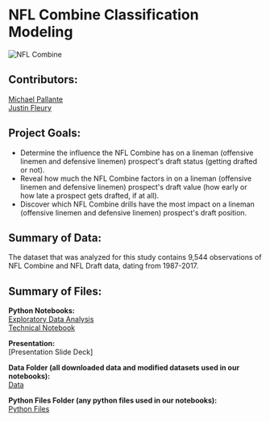 # NFL Combine Classification Modeling

![NFL Combine](https://media.giphy.com/media/DrJJwYW6OXWBq/giphy.gif)

## Contributors: 

[Michael Pallante](https://github.com/MFAP9)
<br>
[Justin Fleury](https://github.com/jfleury20)

## Project Goals:

- Determine the influence the NFL Combine has on a lineman (offensive linemen and defensive linemen) prospect's draft status (getting drafted or not).
- Reveal how much the NFL Combine factors in on a lineman (offensive linemen and defensive linemen) prospect's draft value (how early or how late a prospect gets drafted, if at all).
- Discover which NFL Combine drills have the most impact on a lineman (offensive linemen and defensive linemen) prospect's draft position.

## Summary of Data:

The dataset that was analyzed for this study contains 9,544 observations of NFL Combine and NFL Draft data, dating from 1987-2017.

## Summary of Files:

**Python Notebooks:**
<br>
[Exploratory Data Analysis](https://github.com/michaelpallante/nfl_combine_classification_modeling/blob/master/notebooks/nfl_combine_eda.ipynb)
<br>
[Technical Notebook](https://github.com/michaelpallante/nfl_combine_classification_modeling/blob/master/notebooks/nfl_combine_technical_notebook.ipynb)

**Presentation:**
<br>
[Presentation Slide Deck]


**Data Folder (all downloaded data and modified datasets used in our notebooks):**
<br>
[Data](https://github.com/michaelpallante/nfl_combine_classification_modeling/tree/master/data)

**Python Files Folder (any python files used in our notebooks):**
<br>
[Python Files](https://github.com/michaelpallante/nfl_combine_classification_modeling/tree/master/python_files)
